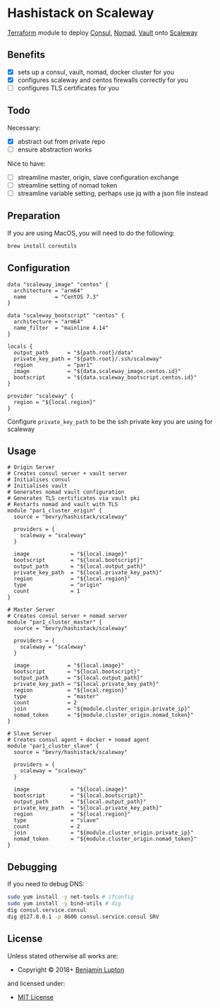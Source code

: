 # Hashistack on Scaleway

[Terraform](https://www.terraform.io) module to deploy [Consul](https://www.consul.io), [Nomad](https://www.nomadproject.io), [Vault](https://www.vaultproject.io) onto [Scaleway](https://www.scaleway.com)

## Benefits

- [x] sets up a consul, vault, nomad, docker cluster for you
- [x] configures scaleway and centos firewalls correctly for you
- [ ] configures TLS certificates for you

## Todo

Necessary:

- [x] abstract out from private repo
- [ ] ensure abstraction works

Nice to have:

- [ ] streamline master, origin, slave configuration exchange
- [ ] streamline setting of nomad token
- [ ] streamline variable setting, perhaps use jq with a json file instead

## Preparation

If you are using MacOS, you will need to do the following:

``` bash
brew install coreutils
```

## Configuration

``` hcl
data "scaleway_image" "centos" {
  architecture = "arm64"
  name         = "CentOS 7.3"
}

data "scaleway_bootscript" "centos" {
  architecture = "arm64"
  name_filter  = "mainline 4.14"
}

locals {
  output_path      = "${path.root}/data"
  private_key_path = "${path.root}/.ssh/scaleway"
  region           = "par1"
  image            = "${data.scaleway_image.centos.id}"
  bootscript       = "${data.scaleway_bootscript.centos.id}"
}

provider "scaleway" {
  region = "${local.region}"
}
```

Configure `private_key_path` to be the ssh private key you are using for scaleway

## Usage

``` hcl
# Origin Server
# Creates consul server + vault server
# Initialises consul
# Initialises vault
# Generates nomad vault configuration
# Generates TLS certificates via vault pki
# Restarts nomad and vault with TLS
module "par1_cluster_origin" {
  source = "bevry/hashistack/scaleway"

  providers = {
    scaleway = "scaleway"
  }

  image             = "${local.image}"
  bootscript        = "${local.bootscript}"
  output_path       = "${local.output_path}"
  private_key_path  = "${local.private_key_path}"
  region            = "${local.region}"
  type              = "origin"
  count             = 1
}

# Master Server
# Creates consul server + nomad server
module "par1_cluster_master" {
  source = "bevry/hashistack/scaleway"

  providers = {
    scaleway = "scaleway"
  }

  image            = "${local.image}"
  bootscript       = "${local.bootscript}"
  output_path      = "${local.output_path}"
  private_key_path = "${local.private_key_path}"
  region           = "${local.region}"
  type             = "master"
  count            = 2
  join             = "${module.cluster_origin.private_ip}"
  nomad_token      = "${module.cluster_origin.nomad_token}"
}

# Slave Server
# Creates consul agent + docker + nomad agent
module "par1_cluster_slave" {
  source = "bevry/hashistack/scaleway"

  providers = {
    scaleway = "scaleway"
  }

  image             = "${local.image}"
  bootscript        = "${local.bootscript}"
  output_path       = "${local.output_path}"
  private_key_path  = "${local.private_key_path}"
  region            = "${local.region}"
  type              = "slave"
  count             = 2
  join              = "${module.cluster_origin.private_ip}"
  nomad_token       = "${module.cluster_origin.nomad_token}"
}
```


## Debugging

If you need to debug DNS:

``` bash
sudo yum install -y net-tools # ifconfig
sudo yum install -y bind-utils # dig
dig consul.service.consul
dig @127.0.0.1 -p 8600 consul.service.consul SRV
```

<!-- LICENSE/ -->

## License

Unless stated otherwise all works are:

- Copyright &copy; 2018+ [Benjamin Lupton](https://balupton.com)

and licensed under:

- [MIT License](http://spdx.org/licenses/MIT.html)

<!-- /LICENSE -->
